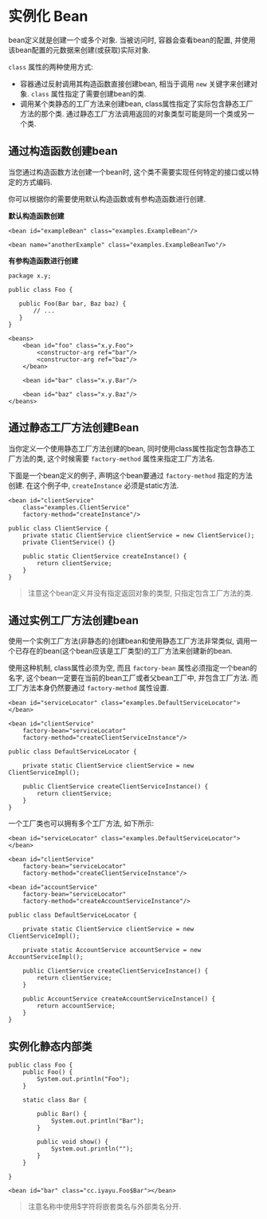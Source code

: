 # 实例化 Bean
bean定义就是创建一个或多个对象. 当被访问时, 容器会查看bean的配置, 并使用该bean配置的元数据来创建(或获取)实际对象.

```class``` 属性的两种使用方式:
 - 容器通过反射调用其构造函数直接创建bean, 相当于调用 ```new``` 关键字来创建对象. ```class``` 属性指定了需要创建bean的类.
 - 调用某个类静态的工厂方法来创建bean, class属性指定了实际包含静态工厂方法的那个类. 通过静态工厂方法调用返回的对象类型可能是同一个类或另一个类.
 
 ## 通过构造函数创建bean
 当您通过构造函数方法创建一个bean时, 这个类不需要实现任何特定的接口或以特定的方式编码.
 
 你可以根据你的需要使用默认构造函数或有参构造函数进行创建.
 
 **默认构造函数创建**
 ```
<bean id="exampleBean" class="examples.ExampleBean"/>

<bean name="anotherExample" class="examples.ExampleBeanTwo"/>
 ```
 
  **有参构造函数进行创建**
 ```
package x.y;

public class Foo {

    public Foo(Bar bar, Baz baz) {
        // ...
    }
}
 ```

```
<beans>
    <bean id="foo" class="x.y.Foo">
        <constructor-arg ref="bar"/>
        <constructor-arg ref="baz"/>
    </bean>

    <bean id="bar" class="x.y.Bar"/>

    <bean id="baz" class="x.y.Baz"/>
</beans>
```

## 通过静态工厂方法创建Bean
当你定义一个使用静态工厂方法创建的bean, 同时使用class属性指定包含静态工厂方法的类, 这个时候需要 ```factory-method``` 属性来指定工厂方法名.

下面是一个bean定义的例子, 声明这个bean要通过 ```factory-method``` 指定的方法创建. 在这个例子中, ```createInstance``` 必须是static方法.
```
<bean id="clientService"
    class="examples.ClientService"
    factory-method="createInstance"/>
```

```
public class ClientService {
    private static ClientService clientService = new ClientService();
    private ClientService() {}

    public static ClientService createInstance() {
        return clientService;
    }
}
```

> 注意这个bean定义并没有指定返回对象的类型, 只指定包含工厂方法的类.

## 通过实例工厂方法创建bean
使用一个实例工厂方法(非静态的)创建bean和使用静态工厂方法非常类似, 调用一个已存在的bean(这个bean应该是工厂类型)的工厂方法来创建新的bean.

使用这种机制, class属性必须为空, 而且 ```factory-bean``` 属性必须指定一个bean的名字, 这个bean一定要在当前的bean工厂或者父bean工厂中, 并包含工厂方法. 而工厂方法本身仍然要通过 ```factory-method``` 属性设置.
```
<bean id="serviceLocator" class="examples.DefaultServiceLocator">
</bean>

<bean id="clientService"
    factory-bean="serviceLocator"
    factory-method="createClientServiceInstance"/>
```

```
public class DefaultServiceLocator {

    private static ClientService clientService = new ClientServiceImpl();

    public ClientService createClientServiceInstance() {
        return clientService;
    }
}
```

一个工厂类也可以拥有多个工厂方法, 如下所示:
```
<bean id="serviceLocator" class="examples.DefaultServiceLocator">
</bean>

<bean id="clientService"
    factory-bean="serviceLocator"
    factory-method="createClientServiceInstance"/>

<bean id="accountService"
    factory-bean="serviceLocator"
    factory-method="createAccountServiceInstance"/>
```

```
public class DefaultServiceLocator {

    private static ClientService clientService = new ClientServiceImpl();

    private static AccountService accountService = new AccountServiceImpl();

    public ClientService createClientServiceInstance() {
        return clientService;
    }

    public AccountService createAccountServiceInstance() {
        return accountService;
    }
}
```

## 实例化静态内部类
```
public class Foo {
    public Foo() {
        System.out.println("Foo");
    }

    static class Bar {

        public Bar() {
            System.out.println("Bar");
        }

        public void show() {
            System.out.println("");
        }
    }

}
```

```
<bean id="bar" class="cc.iyayu.Foo$Bar"></bean>
```

> 注意名称中使用$字符将嵌套类名与外部类名分开.

